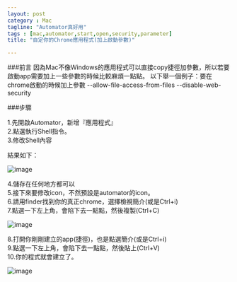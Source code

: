 ```yaml
---
layout: post
category : Mac 
tagline: "Automator真好用"
tags : [mac,automator,start,open,security,parameter]
title: "自定你的Chrome應用程式(加上啟動參數)"

---
```


###前言
因為Mac不像Windows的應用程式可以直接copy捷徑加參數，所以若要啟動app需要加上一些參數的時候比較麻煩一點點。
以下舉一個例子：要在chrome啟動的時候加上參數 --allow-file-access-from-files --disable-web-security

###步驟

1.先開啟Automator，新增『應用程式』  
2.點選執行Shell指令。  
3.修改Shell內容  

結果如下： 
 
![image](https://farm8.staticflickr.com/7573/15832324442_84473e2391_o.png)

4.儲存在任何地方都可以  
5.接下來要修改icon，不然預設是automator的icon。   
6.請用finder找到你的真正chrome，選擇檢視簡介(或是Ctrl+i)  
7.點選一下左上角，會陷下去一點點，然後複製(Ctrl+C)  

![image](https://farm8.staticflickr.com/7513/15645626607_575fd98ea1_o.png)  

8.打開你剛剛建立的app(捷徑)，也是點選簡介(或是Ctrl+i)   
9.點選一下左上角，會陷下去一點點，然後貼上(Ctrl+V)   
10.你的程式就會建立了。  

![image](https://farm8.staticflickr.com/7571/15832350922_d709721af3_o.png)

